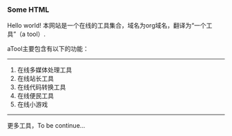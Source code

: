 <h3>Some HTML</h3>

<p>Hello world! 本网站是一个在线的工具集合，域名为org域名，翻译为“一个工具”（a tool）.</p>
<p>aTool主要包含有以下的功能：</p>
<hr />

<ol>
  <li>在线多媒体处理工具</li>
  <li>在线站长工具</li>
  <li>在线代码转换工具</li>
  <li>在线便民工具</li>
  <li>在线小游戏</li>
</ol>
<hr />
<p>更多工具，To be continue...</p>